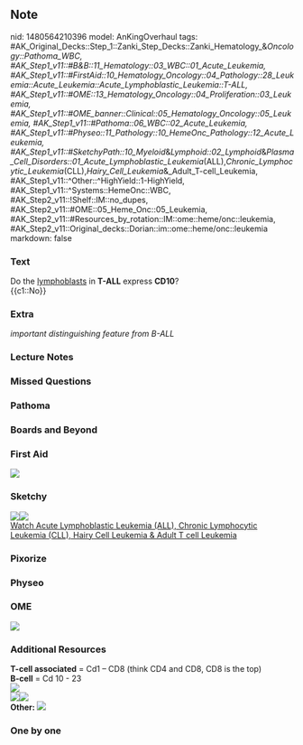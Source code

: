 ## Note
nid: 1480564210396
model: AnKingOverhaul
tags: #AK_Original_Decks::Step_1::Zanki_Step_Decks::Zanki_Hematology_&_Oncology::Pathoma_WBC, #AK_Step1_v11::#B&B::11_Hematology::03_WBC::01_Acute_Leukemia, #AK_Step1_v11::#FirstAid::10_Hematology_Oncology::04_Pathology::28_Leukemia::Acute_Leukemia::Acute_Lymphoblastic_Leukemia::T-ALL, #AK_Step1_v11::#OME::13_Hematology_Oncology::04_Proliferation::03_Leukemia, #AK_Step1_v11::#OME_banner::Clinical::05_Hematology_Oncology::05_Leukemia, #AK_Step1_v11::#Pathoma::06_WBC::02_Acute_Leukemia, #AK_Step1_v11::#Physeo::11_Pathology::10_HemeOnc_Pathology::12_Acute_Leukemia, #AK_Step1_v11::#SketchyPath::10_Myeloid_&_Lymphoid::02_Lymphoid_&_Plasma_Cell_Disorders::01_Acute_Lymphoblastic_Leukemia_(ALL),_Chronic_Lymphocytic_Leukemia_(CLL),_Hairy_Cell_Leukemia_&_Adult_T-cell_Leukemia, #AK_Step1_v11::^Other::^HighYield::1-HighYield, #AK_Step1_v11::^Systems::HemeOnc::WBC, #AK_Step2_v11::!Shelf::IM::no_dupes, #AK_Step2_v11::#OME::05_Heme_Onc::05_Leukemia, #AK_Step2_v11::#Resources_by_rotation::IM::ome::heme/onc::leukemia, #AK_Step2_v11::Original_decks::Dorian::im::ome::heme/onc::leukemia
markdown: false

### Text
<div>
  Do the <u>lymphoblasts</u> in <b>T-ALL</b> express <b>CD10</b>?
</div>
<div>
  {{c1::No}}
</div>

### Extra
<i>important distinguishing feature from B-ALL</i>

### Lecture Notes


### Missed Questions


### Pathoma


### Boards and Beyond


### First Aid
<img src="tmpLvQOl9.png">

### Sketchy
<div><img src=
"T%20ALL%20CD2-CD8%20(not%20CD6)_1566160514431.jpg"><img src=
"Zoverall%20picture%20(82)_1566160514431.JPG"></div><a href=
"https://dashboard.sketchy.com/study/medical/courses/medical-pathophysiology/units/medical-pathophysiology-myeloid-lymphoid/videos/medical-pathophysiology-myeloid-and-lymphoid-lymphoid-and-plasma-cell-disorders-acute-lymphoblastic-leukemia-all-chronic-lymphocytic-leukemia-cll-hairy-cell-leukemia-and-adult-t-cell-leukemia?utm_source=anki&utm_medium=partnership&utm_campaign=february_update&utm_content=medical">Watch
Acute Lymphoblastic Leukemia (ALL), Chronic Lymphocytic Leukemia
(CLL), Hairy Cell Leukemia & Adult T cell Leukemia</a>

### Pixorize


### Physeo


### OME
<div class="ome-widget">
  <a href=
  "https://onlinemeded.org/spa/hematology-oncology/leukemia/acquire?ref=anki">
  <img src="_OME_AnkiFlashcards_Lesson_3.png"></a>
</div>

### Additional Resources
<div>
  <div>
    <b>T-cell associated</b> = Cd1 – CD8 (think CD4 and CD8, CD8 is
    the top)
  </div>
  <div>
    <b>B-cell</b> = Cd 10 - 23
  </div>
</div>
<div><img src="paste-1074420428832771.jpg" class=
"resizer"></div><img src="paste-5082209031553025.jpg" class=
"resizer"><img src="paste-5082539744034817.jpg" class="resizer">
<div><b>Other:</b> <img src="tmpYAZhT6.png" class="resizer"></div>

### One by one

